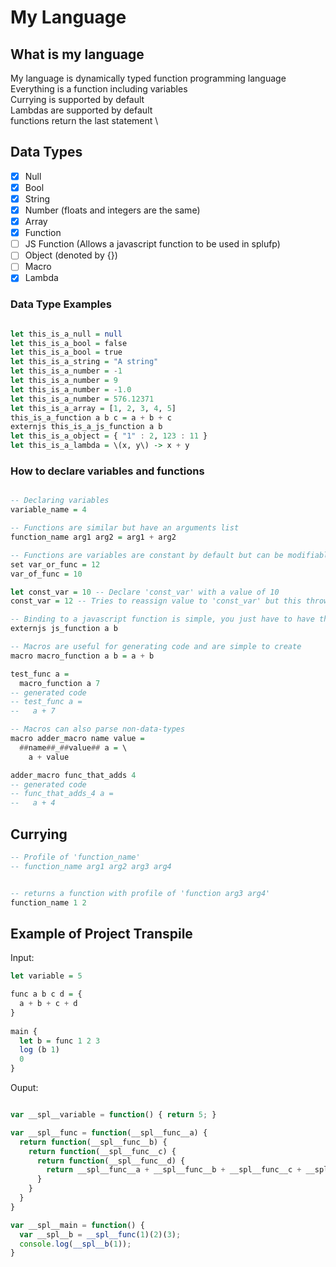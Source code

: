 # My Language
## What is my language

My language is dynamically typed function programming language \
Everything is a function including variables \
Currying is supported by default \
Lambdas are supported by default \
functions return the last statement \

## Data Types
- [x] Null
- [x] Bool
- [x] String
- [x] Number (floats and integers are the same)
- [x] Array
- [x] Function
- [ ] JS Function (Allows a javascript function to be used in splufp)
- [ ] Object (denoted by {})
- [ ] Macro
- [x] Lambda

### Data Type Examples

```haskell

let this_is_a_null = null
let this_is_a_bool = false
let this_is_a_bool = true
let this_is_a_string = "A string"
let this_is_a_number = -1
let this_is_a_number = 9
let this_is_a_number = -1.0
let this_is_a_number = 576.12371
let this_is_a_array = [1, 2, 3, 4, 5]
this_is_a_function a b c = a + b + c
externjs this_is_a_js_function a b
let this_is_a_object = { "1" : 2, 123 : 11 }
let this_is_a_lambda = \(x, y\) -> x + y
```

### How to declare variables and functions

``` haskell

-- Declaring variables
variable_name = 4

-- Functions are similar but have an arguments list
function_name arg1 arg2 = arg1 + arg2

-- Functions are variables are constant by default but can be modifiable
set var_or_func = 12
var_of_func = 10

let const_var = 10 -- Declare 'const_var' with a value of 10 
const_var = 12 -- Tries to reassign value to 'const_var' but this throws a runtime error

-- Binding to a javascript function is simple, you just have to have the same function profile
externjs js_function a b

-- Macros are useful for generating code and are simple to create
macro macro_function a b = a + b

test_func a =
  macro_function a 7
-- generated code
-- test_func a =
--   a + 7

-- Macros can also parse non-data-types
macro adder_macro name value =
  ##name##_##value## a = \
    a + value

adder_macro func_that_adds 4
-- generated code
-- func_that_adds_4 a =
--   a + 4
```

## Currying

```haskell
-- Profile of 'function_name'
-- function_name arg1 arg2 arg3 arg4


-- returns a function with profile of 'function arg3 arg4'
function_name 1 2
```

## Example of Project Transpile

Input:

```haskell
let variable = 5

func a b c d = {
  a + b + c + d
}
  
main {
  let b = func 1 2 3
  log (b 1)
  0
}
```

Ouput: 

```javascript

var __spl__variable = function() { return 5; }

var __spl__func = function(__spl__func__a) {
  return function(__spl__func__b) {
    return function(__spl__func__c) {
      return function(__spl__func__d) {
        return __spl__func__a + __spl__func__b + __spl__func__c + __spl__func__d;
      }
    }
  }
}

var __spl__main = function() {
  var __spl__b = __spl__func(1)(2)(3);
  console.log(__spl__b(1));
}

```

